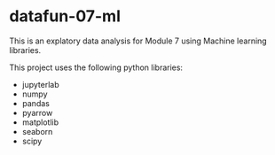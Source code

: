 # datafun-07-ml

This is an explatory data analysis for Module 7 using Machine learning libraries. 

This project uses the following python libraries:
<ul>
<li>jupyterlab</li>
<li>numpy</li>
<li>pandas</li>
<li>pyarrow</li>
<li>matplotlib</li>
<li>seaborn</li>
<li>scipy</li>

</ul>
